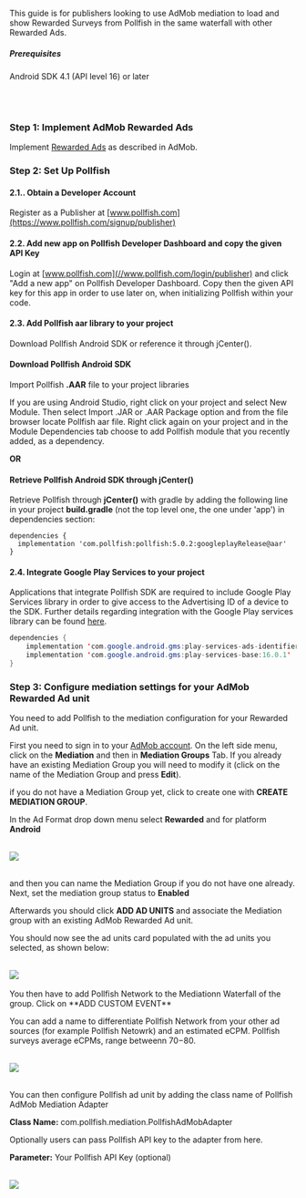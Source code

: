 This guide is for publishers looking to use AdMob mediation to load and show Rewarded Surveys from Pollfish in the same waterfall with other Rewarded Ads.

##### Prerequisites

Android SDK 4.1 (API level 16) or later

</br></br>

### Step 1: Implement AdMob Rewarded Ads

Implement [Rewarded Ads](https://developers.google.com/admob/android/rewarded-ads) as described in AdMob.

### Step 2: Set Up Pollfish

#### 2.1\.. Obtain a Developer Account

Register as a Publisher at [www.pollfish.com](https://www.pollfish.com/signup/publisher)

#### 2.2\. Add new app on Pollfish Developer Dashboard and copy the given API Key

Login at [www.pollfish.com](//www.pollfish.com/login/publisher) and click "Add a new app" on Pollfish Developer Dashboard. Copy then the given API key for this app in order to use later on, when initializing Pollfish within your code.

#### 2.3\. Add Pollfish aar library to your project

Download Pollfish Android SDK or reference it through jCenter().

#### **Download Pollfish Android SDK**

Import Pollfish **.AAR** file to your project libraries  

If you are using Android Studio, right click on your project and select New Module. Then select Import .JAR or .AAR Package option and from the file browser locate Pollfish aar file. Right click again on your project and in the Module Dependencies tab choose to add Pollfish module that you recently added, as a dependency.

**OR**

#### **Retrieve Pollfish Android SDK through jCenter()**

Retrieve Pollfish through **jCenter()** with gradle by adding the following line in your project **build.gradle** (not the top level one, the one under 'app') in  dependencies section:  

```
dependencies {
  implementation 'com.pollfish:pollfish:5.0.2:googleplayRelease@aar'
}
```

#### 2.4\. Integrate Google Play Services to your project

Applications that integrate Pollfish SDK are required to include Google Play Services library in order to give access to the Advertising ID of a device to the SDK. Further details regarding integration with the Google Play services library can be found [here](https://developers.google.com/android/guides/setup).

```java
dependencies {
    implementation 'com.google.android.gms:play-services-ads-identifier:16.0.0'
    implementation 'com.google.android.gms:play-services-base:16.0.1'
}
```

### Step 3: Configure mediation settings for your AdMob Rewarded Ad unit

You need to add Pollfish to the mediation configuration for your Rewarded Ad unit. 

First you need to sign in to your [AdMob account](https://apps.admob.com/). On the left side menu, click on the **Mediation** and then in **Mediation Groups** Tab. If you already have an existing Mediation Group you will need to modify it (click on the name of the Mediation Group and press **Edit**).

if you do not have a Mediation Group yet, click to create one with **CREATE MEDIATION GROUP**.

In the Ad Format drop down menu select **Rewarded** and for platform **Android**


<br/>
<img style="margin: 0 auto; display: block;" src="https://storage.googleapis.com/pollfish-images/new_mediation_group.png"/>
<br/>

and then you can name the Mediation Group if you do not have one already. Next, set the mediation group status to **Enabled**

Afterwards you should click **ADD AD UNITS** and associate the Mediation group with an existing AdMob Rewarded Ad unit.

You should now see the ad units card populated with the ad units you selected, as shown below:

<br/>
<img style="margin: 0 auto; display: block;" src="https://storage.googleapis.com/pollfish-images/ad_units.png"/>
<br/>
You then have to add Pollfish Network to the Mediationn Waterfall of the group. Click on **ADD CUSTOM EVENT**

You can add a name to differentiate Pollfish Network from your other ad sources (for example Pollfish Netowrk) and an estimated eCPM. Pollfish surveys average eCPMs, range betweenn $70-$80.

<br/>
<img style="margin: 0 auto; display: block;" src="https://storage.googleapis.com/pollfish-images/custom_event_aa.png"/>
<br/>

You can then configure Pollfish ad unit by adding the class name of Pollfish AdMob Mediation Adapter

**Class Name:** com.pollfish.mediation.PollfishAdMobAdapter<br/>

Optionally users can pass Pollfish API key to the adapter from here.

**Parameter:** Your Pollfish API Key (optional)

<br/>
<img style="margin: 0 auto; display: block;" src="https://storage.googleapis.com/pollfish-images/network_pollfish.png"/>
<br/>
